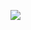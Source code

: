 [![](http://img.youtube.com/vi/zobhXvj1q1E/0.jpg)](http://www.youtube.com/watch?v=zobhXvj1q1E "Laser Defender - Gameplay")
